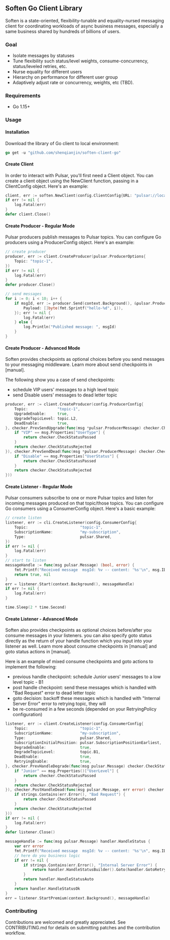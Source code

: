 ## Soften Go Client Library

Soften is a state-oriented, flexibility-tunable and equality-nursed messaging client for coordinating workloads 
of async business messages, especially a same business shared by hundreds of billions of users.

### Goal
- Isolate messages by statuses
- Tune flexibility such status/level weights, consume-concurrency, status/leveled retries, etc.
- Nurse equality for different users
- Hierarchy on performance for different user group
- Adaptively adjust rate or concurrency, weights, etc (TBD).

### Requirements
- Go 1.15+

### Usage
#### Installation
Download the library of Go client to local environment:
```go
go get -u "github.com/shenqianjin/soften-client-go"
```
#### Create Client
In order to interact with Pulsar, you'll first need a Client object. You can create a client object using the NewClient
function, passing in a ClientConfig object. Here's an example:
```go
client, err := soften.NewClient(config.ClientConfig{URL: "pulsar://localhost:6650"})
if err != nil {
    log.Fatal(err)
}
defer client.Close()
```
#### Create Producer - Regular Mode
Pulsar producers publish messages to Pulsar topics. You can configure Go producers using a ProducerConfig object.
Here's an example:
```go
// create producer
producer, err := client.CreateProducer(pulsar.ProducerOptions{
    Topic: "topic-1",
})
if err != nil {
    log.Fatal(err)
}
defer producer.Close()

// send messages
for i := 0; i < 10; i++ {
    if msgId, err := producer.Send(context.Background(), &pulsar.ProducerMessage{
        Payload: []byte(fmt.Sprintf("hello-%d", i)),
    }); err != nil {
        log.Fatal(err)
    } else {
        log.Println("Published message: ", msgId)
    }
}
```
#### Create Producer - Advanced Mode
Soften provides checkpoints as optional choices before you send messages to your messaging middleware. 
Learn more about send checkpoints in [manual].

The following show you a case of send checkpoints:
- schedule VIP users' messages to a high level topic
- send Disable users' messages to dead letter topic
```go
producer, err := client.CreateProducer(config.ProducerConfig{
    Topic:             "topic-1",
    UpgradeEnable:     true,
    UpgradeTopicLevel: topic.L2,
    DeadEnable:        true,
}, checker.PrevSendUpgrade(func(msg *pulsar.ProducerMessage) checker.CheckStatus {
    if "VIP" == msg.Properties["UserType"] {
        return checker.CheckStatusPassed
    }
    return checker.CheckStatusRejected
}), checker.PrevSendDead(func(msg *pulsar.ProducerMessage) checker.CheckStatus {
    if "Disable" == msg.Properties["UserStatus"] {
        return checker.CheckStatusPassed
    }
    return checker.CheckStatusRejected
}))
```
#### Create Listener - Regular Mode
Pulsar consumers subscribe to one or more Pulsar topics and listen for incoming messages produced on that topic/those topics.
You can configure Go consumers using a ConsumerConfig object. Here's a basic example:
```go
// create listen
listener, err := cli.CreateListener(config.ConsumerConfig{
    Topic:                       "topic-1",
    SubscriptionName:            "my-subscription",
    Type:                        pulsar.Shared,
})
if err != nil {
    log.Fatal(err)
}
// start to listen
messageHandle := func(msg pulsar.Message) (bool, error) {
    fmt.Printf("Received message  msgId: %v -- content: '%s'\n", msg.ID(), string(msg.Payload()))
    return true, nil
}
err = listener.Start(context.Background(), messageHandle)
if err != nil {
    log.Fatal(err)
}

time.Sleep(2 * time.Second)
```
#### Create Listener - Advanced Mode
Soften also provides checkpoints as optional choices before/after you consume messages in your listeners.
you can also specify goto status directly as the return of your handle function which you input into your
listener as well. Learn more about consume checkpoints in [manual] and goto status actions in [manual].


Here is an example of mixed consume checkpoints and goto actions to implement the following:
- previous handle checkpoint: schedule Junior users' messages to a low level topic - B1
- post handle checkpoint: send these messages which is handled with "Bad Request" error to dead letter topic
- goto decision: backoff these messages which is handled with "Internal Server Error" error to retrying topic, they will
- be re-consumed in a few seconds (depended on your RetryingPolicy configuration)
```go
listener, err := client.CreateListener(config.ConsumerConfig{
    Topic:                       "topic-1",
    SubscriptionName:            "my-subscription",
    Type:                        pulsar.Shared,
    SubscriptionInitialPosition: pulsar.SubscriptionPositionEarliest,
    DegradeEnable:               true,
    DegradeTopicLevel:           topic.B1,
    DeadEnable:                  true,
    RetryingEnable:              true,
}, checker.PrevHandleDegrade(func(msg pulsar.Message) checker.CheckStatus {
    if "Junior" == msg.Properties()["UserLevel"] {
        return checker.CheckStatusPassed
    }
    return checker.CheckStatusRejected
}), checker.PostHandleDead(func(msg pulsar.Message, err error) checker.CheckStatus {
    if strings.Contains(err.Error(), "Bad Request") {
        return checker.CheckStatusPassed
    }
    return checker.CheckStatusRejected
}))
if err != nil {
    log.Fatal(err)
}
defer listener.Close()

messageHandle := func(msg pulsar.Message) handler.HandleStatus {
    var err error
    fmt.Printf("Received message  msgId: %v -- content: '%s'\n", msg.ID(), string(msg.Payload()))
    // here do you business logic
    if err != nil {
        if strings.Contains(err.Error(), "Internal Server Error") {
            return handler.HandleStatusBuilder().Goto(handler.GotoRetrying).Build()
        }
        return handler.HandleStatusAuto
    }
    return handler.HandleStatusOk
}
err = listener.StartPremium(context.Background(), messageHandle)
```




### Contributing
Contributions are welcomed and greatly appreciated. See CONTRIBUTING.md for details on submitting patches
and the contribution workflow.

